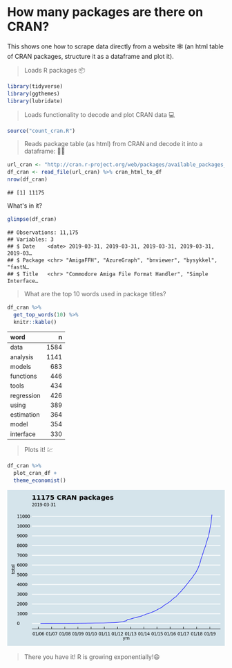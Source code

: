 How many packages are there on CRAN?
================

<!-- README.md is generated from README.Rmd. Please edit that file -->
This shows one how to scrape data directly from a website 🕸 (an html table of CRAN packages, structure it as a dataframe and plot it).

> Loads R packages 📦

``` r
library(tidyverse)
library(ggthemes)
library(lubridate)
```

> Loads functionality to decode and plot CRAN data 💻

``` r
source("count_cran.R")
```

> Reads package table (as html) from CRAN and decode it into a dataframe: 👨‍💻

``` r
url_cran <- "http://cran.r-project.org/web/packages/available_packages_by_date.html"
df_cran <- read_file(url_cran) %>% cran_html_to_df
nrow(df_cran)
```

    ## [1] 11175

What's in it?

``` r
glimpse(df_cran)
```

    ## Observations: 11,175
    ## Variables: 3
    ## $ Date    <date> 2019-03-31, 2019-03-31, 2019-03-31, 2019-03-31, 2019-03…
    ## $ Package <chr> "AmigaFFH", "AzureGraph", "bnviewer", "bysykkel", "fastN…
    ## $ Title   <chr> "Commodore Amiga File Format Handler", "Simple Interface…

> What are the top 10 words used in package titles?

``` r
df_cran %>%
  get_top_words(10) %>%
  knitr::kable()
```

| word       |     n|
|:-----------|-----:|
| data       |  1584|
| analysis   |  1141|
| models     |   683|
| functions  |   446|
| tools      |   434|
| regression |   426|
| using      |   389|
| estimation |   364|
| model      |   354|
| interface  |   330|

> Plots it! 💹

``` r
df_cran %>%
  plot_cran_df +
  theme_economist()
```

![](README_files/figure-markdown_github/unnamed-chunk-5-1.png)

> There you have it! R is growing exponentially!😄
